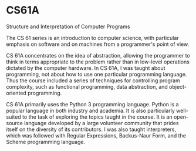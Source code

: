 # CS61A
Structure and Interpretation of Computer Programs

The CS 61 series is an introduction to computer science, with particular emphasis on software and on machines from a programmer's point of view.  

CS 61A concentrates on the idea of abstraction, allowing the programmer to think in terms appropriate to the problem rather than in low-level operations dictated by the computer hardware. In CS 61A, I was taught about programming, not about how to use one particular programming language. Thus the course included a series of techniques for controlling program complexity, such as functional programming, data abstraction, and object-oriented programming.

CS 61A primarily uses the Python 3 programming language. Python is a popular language in both industry and academia. It is also particularly well-suited to the task of exploring the topics taught in the course. It is an open-source language developed by a large volunteer community that prides itself on the diversity of its contributors. I was also taught interpreters, which was followed with Regular Expressions, Backus-Naur Form, and the Scheme programming language.
